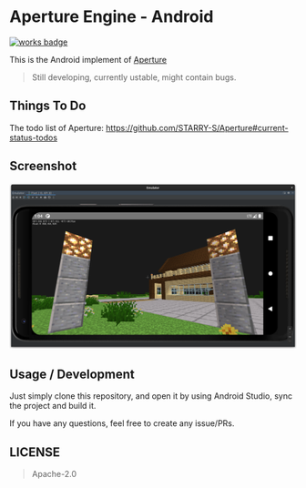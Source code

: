 Aperture Engine - Android
=====

[![works badge](https://cdn.jsdelivr.net/gh/nikku/works-on-my-machine@v0.2.0/badge.svg)](https://github.com/STARRY-S/Aperture-Android)

This is the Android implement of [Aperture](https://github.com/STARRY-S/Aperture)

> Still developing, currently ustable, might contain bugs.

Things To Do
----

The todo list of Aperture:
<https://github.com/STARRY-S/Aperture#current-status-todos>

Screenshot
----

!["Demo"](images/demo.png)

Usage / Development
----

Just simply clone this repository, and open it by using Android Studio,
sync the project and build it.

If you have any questions, feel free to create any issue/PRs.

LICENSE
----

> Apache-2.0
